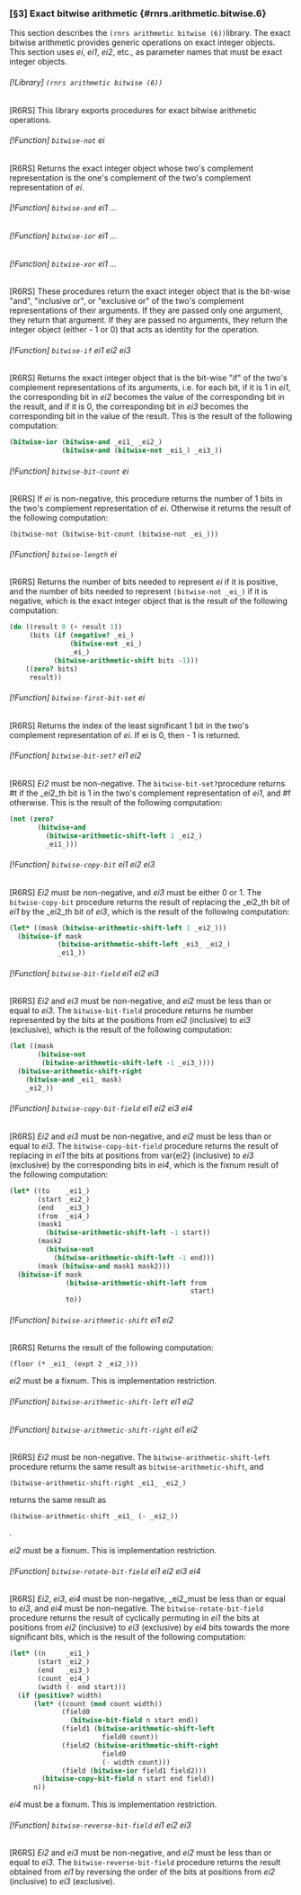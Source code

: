 ### [§3] Exact bitwise arithmetic {#rnrs.arithmetic.bitwise.6}

This section describes the `(rnrs arithmetic bitwise (6))`library. 
The exact bitwise arithmetic provides generic operations on exact integer
objects. This section uses _ei_, _ei1_, _ei2_, etc., as parameter
names that must be exact integer objects.

###### [!Library] `(rnrs arithmetic bitwise (6))` 

[R6RS] This library exports procedures for exact bitwise arithmetic
operations.

###### [!Function] `bitwise-not`  _ei_

[R6RS] Returns the exact integer object whose two's complement 
representation is the one's complement of the two's complement representation
of _ei_.


###### [!Function] `bitwise-and`  _ei1_ _..._
###### [!Function] `bitwise-ior`  _ei1_ _..._
###### [!Function] `bitwise-xor`  _ei1_ _..._

[R6RS] These procedures return the exact integer object that is the
bit-wise "and", "inclusive or", or "exclusive or" of the two's complement
representations of their arguments. If they are passed only one argument,
they return that argument. If they are passed no arguments, they return the
integer object (either - 1 or 0) that acts as identity for the operation. 


###### [!Function] `bitwise-if`  _ei1_ _ei2_ _ei3_

[R6RS] Returns the exact integer object that is the bit-wise "if" of the
two's complement representations of its arguments, i.e. for each bit, if it is 1
in _ei1_, the corresponding bit in _ei2_ becomes the value of the
corresponding bit in the result, and if it is 0, the corresponding bit in
_ei3_ becomes the corresponding bit in the value of the result. This is
the result of the following computation:

``````````scheme
(bitwise-ior (bitwise-and _ei1_ _ei2_)
             (bitwise-and (bitwise-not _ei1_) _ei3_))
``````````



###### [!Function] `bitwise-bit-count`  _ei_

[R6RS] If _ei_ is non-negative, this procedure returns the number of 1
bits in the two's complement representation of _ei_. Otherwise it returns
the result of the following computation:

``(bitwise-not (bitwise-bit-count (bitwise-not _ei_)))``



###### [!Function] `bitwise-length`  _ei_

[R6RS] Returns the number of bits needed to represent _ei_ if it is
positive, and the number of bits needed to represent
`(bitwise-not _ei_)` if it is negative, which is the exact integer
object that is the result of the following computation:

``````````scheme
(do ((result 0 (+ result 1))
     (bits (if (negative? _ei_)
               (bitwise-not _ei_)
               _ei_)
           (bitwise-arithmetic-shift bits -1)))
    ((zero? bits)
     result))
``````````



###### [!Function] `bitwise-first-bit-set`  _ei_

[R6RS] Returns the index of the least significant 1 bit in the two's
complement representation of _ei_. If ei is 0, then - 1 is returned.

###### [!Function] `bitwise-bit-set?`  _ei1_ _ei2_

[R6RS] _Ei2_ must be non-negative. The `bitwise-bit-set?`procedure returns #t if the _ei2_th bit is 1 in the two's complement
representation of _ei1_, and #f otherwise. This is the result of the
following computation:

``````````scheme
(not (zero?
       (bitwise-and
         (bitwise-arithmetic-shift-left 1 _ei2_)
         _ei1_)))
``````````



###### [!Function] `bitwise-copy-bit`  _ei1_ _ei2_ _ei3_

[R6RS] _Ei2_ must be non-negative, and _ei3_ must be either 0
or 1. The `bitwise-copy-bit` procedure returns the result of replacing the
_ei2_th bit of _ei1_ by the _ei2_th bit of _ei3_, which is the
result of the following computation:

``````````scheme
(let* ((mask (bitwise-arithmetic-shift-left 1 _ei2_)))
  (bitwise-if mask
            (bitwise-arithmetic-shift-left _ei3_ _ei2_)
            _ei1_))
``````````



###### [!Function] `bitwise-bit-field`  _ei1_ _ei2_ _ei3_

[R6RS] _Ei2_ and _ei3_ must be non-negative, and _ei2_ must be
less than or equal to _ei3_. The `bitwise-bit-field` procedure returns 
he number represented by the bits at the positions from _ei2_ (inclusive) to
_ei3_ (exclusive), which is the result of the following computation:

``````````scheme
(let ((mask
       (bitwise-not
        (bitwise-arithmetic-shift-left -1 _ei3_))))
  (bitwise-arithmetic-shift-right
    (bitwise-and _ei1_ mask)
    _ei2_))
``````````



###### [!Function] `bitwise-copy-bit-field`  _ei1_ _ei2_ _ei3_ _ei4_

[R6RS] _Ei2_ and _ei3_ must be non-negative, and _ei2_ must
be less than or equal to _ei3_. The `bitwise-copy-bit-field` procedure
returns the result of replacing in _ei1_ the bits at positions from 
var{ei2} (inclusive) to _ei3_ (exclusive) by the corresponding bits in
_ei4_, which is the fixnum result of the following computation:

``````````scheme
(let* ((to    _ei1_)
       (start _ei2_)
       (end   _ei3_)
       (from  _ei4_)
       (mask1
         (bitwise-arithmetic-shift-left -1 start))
       (mask2
         (bitwise-not
           (bitwise-arithmetic-shift-left -1 end)))
       (mask (bitwise-and mask1 mask2)))
  (bitwise-if mask
              (bitwise-arithmetic-shift-left from
                                             start)
              to))
``````````



###### [!Function] `bitwise-arithmetic-shift`  _ei1_ _ei2_

[R6RS] Returns the result of the following computation:

``(floor (* _ei1_ (expt 2 _ei2_)))``

_ei2_ must be a fixnum. This is implementation restriction.


###### [!Function] `bitwise-arithmetic-shift-left`  _ei1_ _ei2_
###### [!Function] `bitwise-arithmetic-shift-right`  _ei1_ _ei2_

[R6RS] _Ei2_ must be non-negative. The
`bitwise-arithmetic-shift-left` procedure returns the same result as
`bitwise-arithmetic-shift`, and

``(bitwise-arithmetic-shift-right _ei1_ _ei2_)``

returns the same result as

``(bitwise-arithmetic-shift _ei1_ (- _ei2_))``

.

_ei2_ must be a fixnum. This is implementation restriction.


###### [!Function] `bitwise-rotate-bit-field`  _ei1_ _ei2_ _ei3_ _ei4_

[R6RS] _Ei2_, _ei3_, _ei4_ must be non-negative, _ei2_must be less than or equal to _ei3_, and _ei4_ must be non-negative.
The `bitwise-rotate-bit-field` procedure returns the result of cyclically
permuting in _ei1_ the bits at positions from _ei2_ (inclusive) to
_ei3_ (exclusive) by _ei4_ bits towards the more significant bits,
which is the result of the following computation:

``````````scheme
(let* ((n     _ei1_)
       (start _ei2_)
       (end   _ei3_)
       (count _ei4_)
       (width (- end start)))
  (if (positive? width)
      (let* ((count (mod count width))
             (field0
               (bitwise-bit-field n start end))
             (field1 (bitwise-arithmetic-shift-left
                       field0 count))
             (field2 (bitwise-arithmetic-shift-right
                       field0
                       (- width count)))
             (field (bitwise-ior field1 field2)))
        (bitwise-copy-bit-field n start end field))
      n))
``````````

_ei4_ must be a fixnum. This is implementation restriction.


###### [!Function] `bitwise-reverse-bit-field`  _ei1_ _ei2_ _ei3_

[R6RS] _Ei2_ and _ei3_ must be non-negative, and _ei2_ must be
less than or equal to _ei3_. The `bitwise-reverse-bit-field` procedure
returns the result obtained from _ei1_ by reversing the order of the bits at
positions from _ei2_ (inclusive) to _ei3_ (exclusive). 


